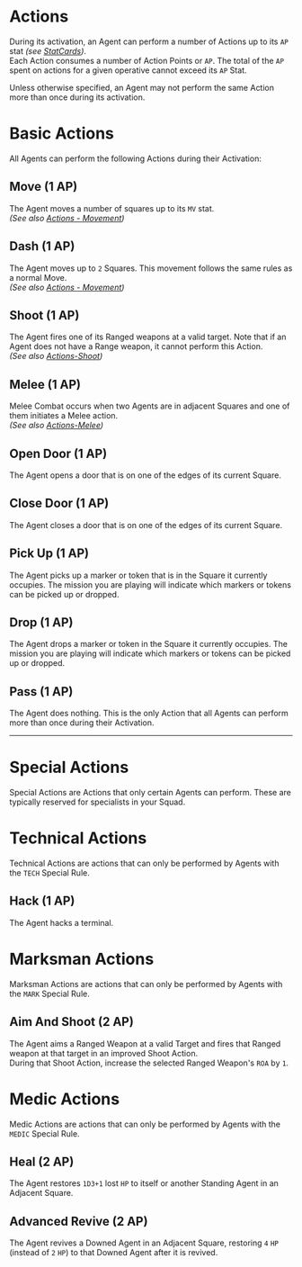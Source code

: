 # Actions

During its activation, an Agent can perform a number of Actions up to its `AP` stat *(see [StatCards](../2.Squads/1.StatCards.md))*.  
Each Action consumes a number of Action Points or `AP`. The total of the `AP` spent on actions for a given operative cannot exceed its `AP` Stat.

Unless otherwise specified, an Agent may not perform the same Action more than once during its activation.

# Basic Actions

All Agents can perform the following Actions during their Activation:

## Move (1 AP)

The Agent moves a number of squares up to its `MV` stat.  
*(See also [Actions - Movement](./2.Movement.md))*

## Dash (1 AP)

The Agent moves up to `2` Squares. This movement follows the same rules as a normal Move.  
*(See also [Actions - Movement](./2.Movement.md))*

## Shoot (1 AP)

The Agent fires one of its Ranged weapons at a valid target. Note that if an Agent does not have a Range weapon, it cannot perform this Action.  
*(See also [Actions-Shoot](./3.Shoot.md))*

## Melee (1 AP)

Melee Combat occurs when two Agents are in adjacent Squares and one of them initiates a Melee action.  
*(See also [Actions-Melee](./4.Melee.md))*

## Open Door (1 AP)

The Agent opens a door that is on one of the edges of its current Square.

## Close Door (1 AP)

The Agent closes a door that is on one of the edges of its current Square.

## Pick Up (1 AP)

The Agent picks up a marker or token that is in the Square it currently occupies. The mission you are playing will indicate which markers or tokens can be picked up or dropped.

## Drop (1 AP)

The Agent drops a marker or token in the Square it currently occupies. The mission you are playing will indicate which markers or tokens can be picked up or dropped.

## Pass (1 AP)

The Agent does nothing. This is the only Action that all Agents can perform more than once during their Activation.

-----

# Special Actions

Special Actions are Actions that only certain Agents can perform. These are typically reserved for specialists in your Squad.

# Technical Actions

Technical Actions are actions that can only be performed by Agents with the `TECH` Special Rule.

## Hack (1 AP)

The Agent hacks a terminal.

# Marksman Actions

Marksman Actions are actions that can only be performed by Agents with the `MARK` Special Rule.

## Aim And Shoot (2 AP)

The Agent aims a Ranged Weapon at a valid Target and fires that Ranged weapon at that target in an improved Shoot Action.  
During that Shoot Action, increase the selected Ranged Weapon's `ROA` by `1`.

# Medic Actions

Medic Actions are actions that can only be performed by Agents with the `MEDIC` Special Rule.

## Heal (2 AP)

The Agent restores `1D3+1` lost `HP` to itself or another Standing Agent in an Adjacent Square.

## Advanced Revive (2 AP)

The Agent revives a Downed Agent in an Adjacent Square, restoring `4` `HP` (instead of `2` `HP`) to that Downed Agent after it is revived.